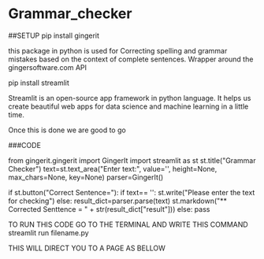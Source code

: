 # Grammar_checker

##SETUP
pip install gingerit

this package in python is used for Correcting spelling and grammar mistakes based on the context of complete sentences. Wrapper around the gingersoftware.com API

pip install streamlit 

Streamlit is an open-source app framework in python language. It helps us create beautiful web apps for data science and machine learning in a little time.

Once this is done we are good to go

###CODE

from gingerit.gingerit import GingerIt
import streamlit as st
st.title("Grammar Checker")
text=st.text_area("Enter text:",
                  value='',
                  height=None,
                  max_chars=None,
                  key=None)
parser=GingerIt()

if st.button("Correct Sentence="):
    if text== '':
        st.write("Please enter the text for checking")
    else:
        result_dict=parser.parse(text)
        st.markdown("** Corrected Senttence = " + str(result_dict["result"]))
else:
    pass


TO RUN THIS CODE 
GO TO THE TERMINAL AND WRITE THIS COMMAND 
streamlit run filename.py

THIS WILL DIRECT YOU TO A PAGE AS BELLOW 
